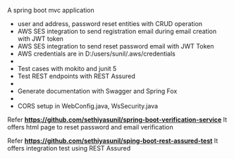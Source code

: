
A spring boot mvc application
 - user and address, password reset entities with CRUD operation
 - AWS SES integration to send registration email during email creation with JWT token
 - AWS SES integration to send reset password email with JWT Token
 - AWS credentials are in D:/users/sunil/.aws/credentials
 -
 - Test cases with mokito and junit 5
 - Test REST endpoints with REST Assured
 -
 - Generate documentation with Swagger and Spring Fox
 -
 - CORS setup in WebConfig.java, WsSecurity.java  
 
 Refer <b>https://github.com/sethiyasunil/spring-boot-verification-service</b>
 It offers html page to reset password and email verification



 Refer <b>https://github.com/sethiyasunil/sping-boot-rest-assured-test</b>
 It offers integration test using REST Assured 
 

